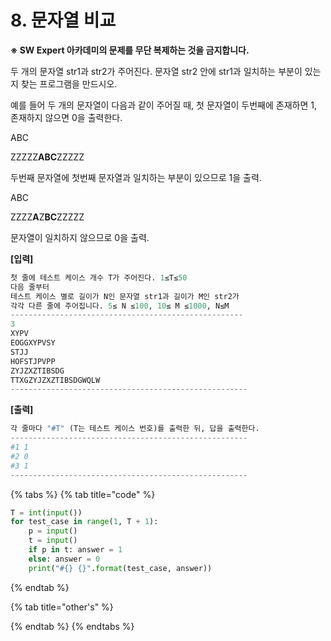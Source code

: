 # 8. 문자열 비교

**※ SW Expert 아카데미의 문제를 무단 복제하는 것을 금지합니다.**  
  
 

두 개의 문자열 str1과 str2가 주어진다. 문자열 str2 안에 str1과 일치하는 부분이 있는지 찾는 프로그램을 만드시오.  
  
예를 들어 두 개의 문자열이 다음과 같이 주어질 때, 첫 문자열이 두번째에 존재하면 1, 존재하지 않으면 0을 출력한다.  
 

ABC

ZZZZZ**ABC**ZZZZZ

두번째 문자열에 첫번째 문자열과 일치하는 부분이 있으므로 1을 출력.  
 

ABC

ZZZZ**A**Z**BC**ZZZZZ

문자열이 일치하지 않으므로 0을 출력.

**\[입력\]** 

```python
첫 줄에 테스트 케이스 개수 T가 주어진다. 1≤T≤50 
다음 줄부터 
테스트 케이스 별로 길이가 N인 문자열 str1과 길이가 M인 str2가 
각각 다른 줄에 주어집니다. 5≤ N ≤100, 10≤ M ≤1000, N≤M
----------------------------------------------------
3
XYPV
EOGGXYPVSY
STJJ
HOFSTJPVPP
ZYJZXZTIBSDG
TTXGZYJZXZTIBSDGWQLW
-----------------------------------------------------
```

**\[출력\]**

```python
각 줄마다 "#T" (T는 테스트 케이스 번호)를 출력한 뒤, 답을 출력한다.
-----------------------------------------------------
#1 1
#2 0
#3 1
-----------------------------------------------------
```

{% tabs %}
{% tab title="code" %}
```python
T = int(input())
for test_case in range(1, T + 1):	
    p = input()	
    t = input() 	
    if p in t: answer = 1	
    else: answer = 0		
    print("#{} {}".format(test_case, answer))
```
{% endtab %}

{% tab title="other\'s" %}

{% endtab %}
{% endtabs %}



